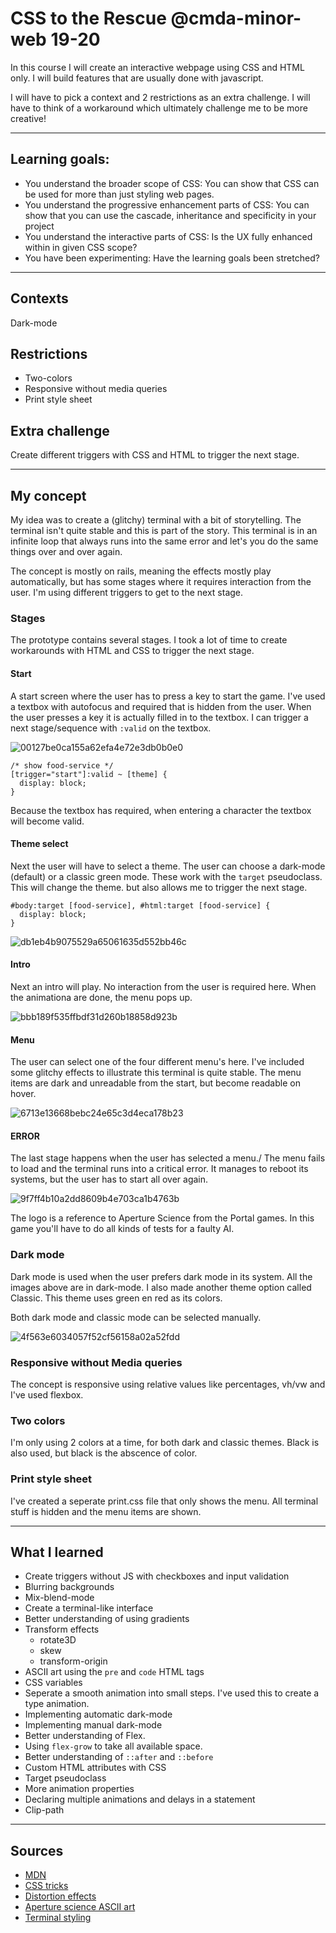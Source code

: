 # CSS to the Rescue @cmda-minor-web 19-20
In this course I will create an interactive webpage using CSS and HTML only. I will build features that are usually done with javascript.

I will have to pick a context and 2 restrictions as an extra challenge. I will have to think of a workaround which ultimately challenge me to be more creative!

------

## Learning goals:
- You understand the broader scope of CSS: You can show that CSS can be used for more than just styling web pages.
- You understand the progressive enhancement parts of CSS: You can show that you can use the cascade, inheritance and specificity in your project
- You understand the interactive parts of CSS: Is the UX fully enhanced within in given CSS scope?
- You have been experimenting: Have the learning goals been stretched?

------

## Contexts
Dark-mode

## Restrictions
* Two-colors
* Responsive without media queries
* Print style sheet
 
## Extra challenge
Create different triggers with CSS and HTML to trigger the next stage.

------

## My concept
My idea was to create a (glitchy) terminal with a bit of storytelling. The terminal isn't quite stable and this is part of the story. This terminal is in an infinite loop that always runs into the same error and let's you do the same things over and over again. 

The concept is mostly on rails, meaning the effects mostly play automatically, but has some stages where it requires interaction from the user. I'm using different triggers to get to the next stage. 

### Stages
The prototype contains several stages. I took a lot of time to create workarounds with HTML and CSS to trigger the next stage.

#### Start
A start screen where the user has to press a key to start the game. I've used a textbox with autofocus and required that is hidden from the user. When the user presses a key it is actually filled in to the textbox. I can trigger a next stage/sequence with `:valid` on the textbox.

![00127be0ca155a62efa4e72e3db0b0e0](https://user-images.githubusercontent.com/33430653/81550455-8b46ee80-9380-11ea-8a4d-9bddb2441be9.png)

```
/* show food-service */
[trigger="start"]:valid ~ [theme] {
  display: block;
}
```

Because the textbox has required, when entering a character the textbox will become valid.

#### Theme select
Next the user will have to select a theme. The user can choose a dark-mode (default) or a classic green mode. These work with the `target` pseudoclass. This will change the theme. but also allows me to trigger the next stage.

```
#body:target [food-service], #html:target [food-service] {
  display: block;
}
```
![db1eb4b9075529a65061635d552bb46c](https://user-images.githubusercontent.com/33430653/81550453-8a15c180-9380-11ea-90f8-09e6a9b9daf7.png)

#### Intro
Next an intro will play. No interaction from the user is required here. When the animationa are done, the menu pops up.

![bbb189f535ffbdf31d260b18858d923b](https://user-images.githubusercontent.com/33430653/81548755-12df2e00-937e-11ea-9667-be4b677cbfa2.png)

#### Menu
The user can select one of the four different menu's here. I've included some glitchy effects to illustrate this terminal is quite stable. The menu items are dark and unreadable from the start, but become readable on hover.

![6713e13668bebc24e65c3d4eca178b23](https://user-images.githubusercontent.com/33430653/81550446-88e49480-9380-11ea-8d25-d5cd394e9add.png)

#### ERROR
The last stage happens when the user has selected a menu./ The menu fails to load and the terminal runs into a critical error. It manages to reboot its systems, but the user has to start all over again.


![9f7ff4b10a2dd8609b4e703ca1b4763b](https://user-images.githubusercontent.com/33430653/81550445-884bfe00-9380-11ea-94b6-b7532ab0944b.png)

The logo is a reference to Aperture Science from the Portal games. In this game you'll have to do all kinds of tests for a faulty AI.

### Dark mode
Dark mode is used when the user prefers dark mode in its system. All the images above are in dark-mode. I also made another theme option called Classic. This theme uses green en red as its colors.

Both dark mode and classic mode can be selected manually.

![4f563e6034057f52cf56158a02a52fdd](https://user-images.githubusercontent.com/33430653/81551630-753a2d80-9382-11ea-81cd-1fa375dbdbef.png)

### Responsive without Media queries
The concept is responsive using relative values like percentages, vh/vw and I've used flexbox.

### Two colors
I'm only using 2 colors at a time, for both dark and classic themes. Black is also used, but black is the abscence of color.

### Print style sheet
I've created a seperate print.css file that only shows the menu. All terminal stuff is hidden and the menu items are shown.

------

## What I learned
- Create triggers without JS with checkboxes and input validation
- Blurring backgrounds
- Mix-blend-mode
- Create a terminal-like interface
- Better understanding of using gradients
- Transform effects
  - rotate3D
  - skew
  - transform-origin
 - ASCII art using the `pre` and `code` HTML tags
 - CSS variables
 - Seperate a smooth animation into small steps. I've used this to create a type animation.
 - Implementing automatic dark-mode
 - Implementing manual dark-mode
 - Better understanding of Flex.
 - Using `flex-grow` to take all available space.
 - Better understanding of `::after` and `::before`
 - Custom HTML attributes with CSS
 - Target pseudoclass
 - More animation properties
 - Declaring multiple animations and delays in a statement
 - Clip-path
 
 ------
 
 ## Sources
 - [MDN](https://developer.mozilla.org/nl/)
 - [CSS tricks](https://css-tricks.com/)
 - [Distortion effects](https://1stwebdesigner.com/trippy-css-distortion-effects/)
 - [Aperture science ASCII art](https://combineoverwiki.net/wiki/Still_Alive)
 - [Terminal styling](https://css-tricks.com/old-timey-terminal-styling/)
